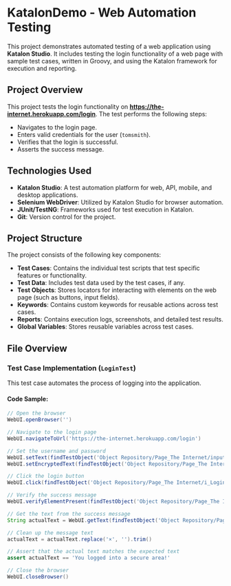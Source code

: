 # KatalonDemo - Web Automation Testing

This project demonstrates automated testing of a web application using **Katalon Studio**. It includes testing the login functionality of a web page with sample test cases, written in Groovy, and using the Katalon framework for execution and reporting.

## Project Overview

This project tests the login functionality on **https://the-internet.herokuapp.com/login**. The test performs the following steps:

- Navigates to the login page.
- Enters valid credentials for the user (`tomsmith`).
- Verifies that the login is successful.
- Asserts the success message.

## Technologies Used

- **Katalon Studio**: A test automation platform for web, API, mobile, and desktop applications.
- **Selenium WebDriver**: Utilized by Katalon Studio for browser automation.
- **JUnit/TestNG**: Frameworks used for test execution in Katalon.
- **Git**: Version control for the project.

## Project Structure

The project consists of the following key components:

- **Test Cases**: Contains the individual test scripts that test specific features or functionality.
- **Test Data**: Includes test data used by the test cases, if any.
- **Test Objects**: Stores locators for interacting with elements on the web page (such as buttons, input fields).
- **Keywords**: Contains custom keywords for reusable actions across test cases.
- **Reports**: Contains execution logs, screenshots, and detailed test results.
- **Global Variables**: Stores reusable variables across test cases.

## File Overview

### Test Case Implementation (`LoginTest`)

This test case automates the process of logging into the application.

#### Code Sample:

```groovy
// Open the browser
WebUI.openBrowser('')

// Navigate to the login page
WebUI.navigateToUrl('https://the-internet.herokuapp.com/login')

// Set the username and password
WebUI.setText(findTestObject('Object Repository/Page_The Internet/input_Username_username'), 'tomsmith')
WebUI.setEncryptedText(findTestObject('Object Repository/Page_The Internet/input_Password_password'), 'T6bVo8B8lVC7U1u1L64B7tu+ltX9y9HI')

// Click the login button
WebUI.click(findTestObject('Object Repository/Page_The Internet/i_Login'))

// Verify the success message
WebUI.verifyElementPresent(findTestObject('Object Repository/Page_The Internet/div_You logged into a secure area'), 0)

// Get the text from the success message
String actualText = WebUI.getText(findTestObject('Object Repository/Page_The Internet/div_You logged into a secure area'))

// Clean up the message text
actualText = actualText.replace('×', '').trim()

// Assert that the actual text matches the expected text
assert actualText == 'You logged into a secure area!'

// Close the browser
WebUI.closeBrowser()
